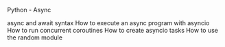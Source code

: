 Python - Async

async and await syntax
How to execute an async program with asyncio
How to run concurrent coroutines
How to create asyncio tasks
How to use the random module